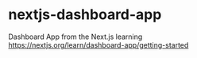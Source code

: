 # nextjs-dashboard-app
Dashboard App from the Next.js learning https://nextjs.org/learn/dashboard-app/getting-started
